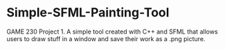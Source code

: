 # Simple-SFML-Painting-Tool
GAME 230 Project 1. A simple tool created with C++ and SFML that allows users to draw stuff in a window and save their work as a .png picture.
